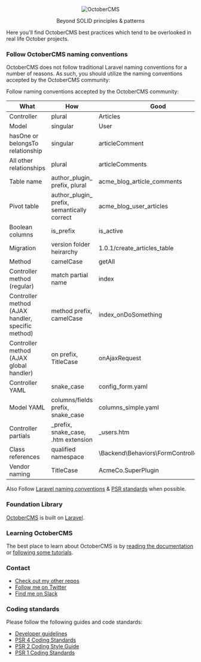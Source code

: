 <p align="center">
    <img src="https://d2f5cg397c40hu.cloudfront.net/website-static-files/images/october-color-logo-v1.svg" alt="OctoberCMS"/>

</p>
<p align="center">Beyond SOLID principles & patterns</p>

Here you'll find OctoberCMS best practices which tend to be overlooked in real life October projects.

### **Follow OctoberCMS naming conventions**

OctoberCMS does not follow traditional Laravel naming conventions for a number of reasons. As such, you should utilize the naming conventions accepted by the OctoberCMS community:

Follow naming conventions accepted by the OctoberCMS community:

What | How | Good | Bad
------------ | ------------- | ------------- | -------------
Controller | plural | Articles | ~~ArticlesController~~
Model | singular | User | ~~Users~~
hasOne or belongsTo relationship | singular | articleComment | ~~articleComments, article_comment~~
All other relationships | plural | articleComments | ~~articleComment, article_comments~~
Table name | author_plugin_ prefix, plural | acme_blog_article_comments | ~~article_comment, articleComments~~
Pivot table  | author_plugin_ prefix, semantically correct | acme_blog_user_articles | ~~article_users, articles_users~~
Boolean columns | is_prefix | is_active | ~~active~~
Migration | version folder heirarchy | 1.0.1/create_articles_table | ~~2017_01_01_000000_articles~~
Method | camelCase | getAll | ~~get_all~~
Controller method (regular) | match partial name | index | ~~saveArticle~~
Controller method (AJAX handler, specific method) | method prefix, camelCase | index_onDoSomething | ~~indexOnDoSomething~~
Controller method (AJAX global handler) | on prefix, TitleCase | onAjaxRequest
Controller YAML | snake_case | config_form.yaml | ~~configfields.yaml~~,~~fieldsconfig.yaml~~
Model YAML | columns/fields prefix, snake_case | columns_simple.yaml | ~~simplecolumns.yaml~~, ~~columnsposts.yaml~~
Controller partials | _prefix, snake_case, .htm extension | _users.htm | ~~users.htm~~
Class references | qualified namespace | \Backend\Behaviors\FormController::class | ~~'Backend.Behaviors.FormController'~~
Vendor naming | TitleCase | AcmeCo.SuperPlugin | ~~acme.blog~~, ~~rainLab.user~~

Also Follow [Laravel naming conventions](https://webdevetc.com/blog/laravel-naming-conventions) & [PSR standards](http://www.php-fig.org/psr/psr-2/) when possible.

### Foundation Library

[OctoberCMS](https://octobercms.com) is built on [Laravel](https://laravel.com).

### Learning OctoberCMS

The best place to learn about OctoberCMS is by [reading the documentation](https://octobercms.com/docs/setup/installation) or [following some tutorials](https://octobercms.com/support/articles/tutorials).

### Contact

* [Check out my other repos](https://github.com/larbearrr)
* [Follow me on Twitter](https://twitter.com/thegreatbarker)
* [Find me on Slack](https://octobercms.slack.com/)

### Coding standards

Please follow the following guides and code standards:
* [Developer guidelines](https://octobercms.com/help/guidelines/developer)
* [PSR 4 Coding Standards](https://github.com/php-fig/fig-standards/blob/master/accepted/PSR-4-autoloader.md)
* [PSR 2 Coding Style Guide](https://github.com/php-fig/fig-standards/blob/master/accepted/PSR-2-coding-style-guide.md)
* [PSR 1 Coding Standards](https://github.com/php-fig/fig-standards/blob/master/accepted/PSR-1-basic-coding-standard.md)
